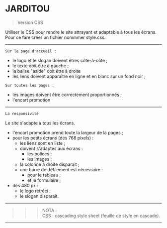 # **JARDITOU**

> Version CSS

Utiliser le CSS pour rendre le site attrayant et adaptable à tous les écrans. Pour ce fare créer un fichier nommmer style.css.

___
```
Sur le page d'accueil :
```
- le logo et le slogan doivent êtres côte-à-côte ;
- le texte doit être à gauche ;
- la balise "aside" doit être à droite
- les liens doivent apparaître en ligne et en blanc sur un fond noir ;
```
Sur toutes les pages :
```
- les images doivent être correctement proportionnés ;
- l'encart promotion

___
```
La responsivité
```
Le site s'adapte à tous les écrans.
- l'encart promotion prend toute la largeur de la pages ;
- pour les petits écrans (dés 768 pixels) :
    - les liens sont en liste ;
    - doivent s'adaptés aux écrans :
        - les polices ;
        - les images ;
    - la colonne à droite disparait ;
    - une barre de défilement est nécessaire :
        - pour le tableau ;
        - et le formulaire ;         
- dés 480 px :
    - le logo rétréci ;
    - le slogan disparaît.

___
>>> NOTA :  
CSS : cascading style sheet (feuille de style en cascade).
___